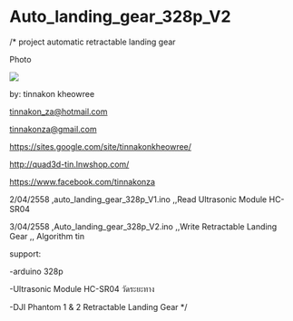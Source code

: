 # Auto_landing_gear_328p_V2

/*
project automatic retractable landing gear 

Photo

![](https://cloud.githubusercontent.com/assets/9403558/6982544/4e1175aa-da3d-11e4-974d-5ca9b28043de.jpg)

by: tinnakon kheowree  

tinnakon_za@hotmail.com

tinnakonza@gmail.com

https://sites.google.com/site/tinnakonkheowree/

http://quad3d-tin.lnwshop.com/

https://www.facebook.com/tinnakonza

2/04/2558  ,auto_landing_gear_328p_V1.ino  ,,Read Ultrasonic Module HC-SR04

3/04/2558  ,Auto_landing_gear_328p_V2.ino  ,,Write Retractable Landing Gear ,, Algorithm tin

support: 

-arduino 328p

-Ultrasonic Module HC-SR04 วัดระยะทาง

-DJI Phantom 1 & 2 Retractable Landing Gear
*/
